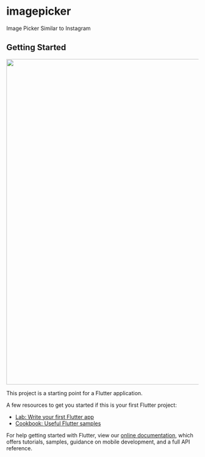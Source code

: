 # imagepicker

Image Picker Similar to Instagram

## Getting Started
  <div class="row">
    <img src="https://user-images.githubusercontent.com/69755039/147206688-a6a609ae-6aa5-4047-b015-eb9253e30217.gif" width="1080" height="850">
   </div>

This project is a starting point for a Flutter application.

A few resources to get you started if this is your first Flutter project:

- [Lab: Write your first Flutter app](https://flutter.dev/docs/get-started/codelab)
- [Cookbook: Useful Flutter samples](https://flutter.dev/docs/cookbook)

For help getting started with Flutter, view our
[online documentation](https://flutter.dev/docs), which offers tutorials,
samples, guidance on mobile development, and a full API reference.
